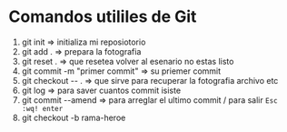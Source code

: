 # Comandos utililes de Git
1. git init                         => initializa mi reposiotorio
2. git add .                        => prepara la fotografia
3. git reset .                      => que resetea volver al esenario no estas listo                            
3. git commit -m "primer commit"    => su priemer commit
4. git checkout -- .                => que sirve para recuperar la fotografia archivo etc
5. git log                          => para saver cuantos commit isiste
6. git commit --amend               => para arreglar el ultimo commit / para salir `Esc :wq! enter` 
7. git checkout -b rama-heroe
